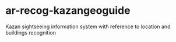# ar-recog-kazangeoguide
 Kazan sightseeing information system with reference to location and buildings recognition

